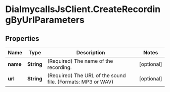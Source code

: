 # DialmycallsJsClient.CreateRecordingByUrlParameters

## Properties
Name | Type | Description | Notes
------------ | ------------- | ------------- | -------------
**name** | **String** | (Required)  The name of the recording. | [optional] 
**url** | **String** | (Required)  The URL of the sound file. (Formats: MP3 or WAV) | [optional] 


